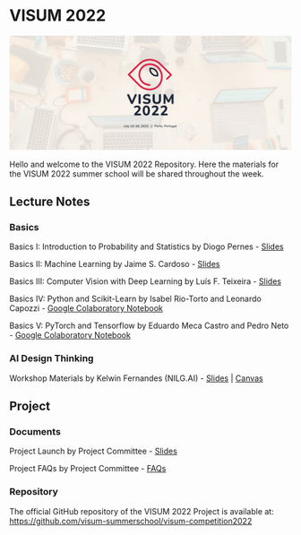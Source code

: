 # VISUM 2022
![VISUM2022](VISUM2022_banner.png)

Hello and welcome to the VISUM 2022 Repository.
Here the materials for the VISUM 2022 summer school will be shared throughout the week.

## Lecture Notes

### Basics
Basics I: Introduction to Probability and Statistics by Diogo Pernes - [Slides](basics-sessions/BasicsI_Introduction_to_Probability_and_Statistics.pdf)

Basics II: Machine Learning by Jaime S. Cardoso - [Slides](basics-sessions/BasicsII_Machine_Learning.pdf)

Basics III: Computer Vision with Deep Learning by Luís F. Teixeira - [Slides](basics-sessions/BasicsIII_Computer_Vision_with_Deep_Learning.pdf)

Basics IV: Python and Scikit-Learn by Isabel Rio-Torto and Leonardo Capozzi - [Google Colaboratory Notebook](basics-sessions/BasicsIV_Machine_Learning_with_Python_and_Scikit_learn.ipynb)

Basics V: PyTorch and Tensorflow by Eduardo Meca Castro and Pedro Neto - [Google Colaboratory Notebook](basics-sessions/BasicsV_Pytorch_and_Tensorflow.ipynb)

### AI Design Thinking
Workshop Materials by Kelwin Fernandes (NILG.AI) - [Slides](AI-design-thinking/AI_design_thinking_slides.pdf) | [Canvas](AI-design-thinking/AI_design_thinking_canvas.pdf)


## Project
### Documents
Project Launch by Project Committee - [Slides](project/VISUM2022_Project_Launch.pdf)

Project FAQs by Project Committee - [FAQs](project/VISUM2022_Project_FAQs.pdf)

### Repository
The official GitHub repository of the VISUM 2022 Project is available at: https://github.com/visum-summerschool/visum-competition2022
